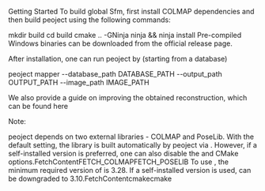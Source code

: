 Getting Started
To build global Sfm, first install COLMAP dependencies and then build peoject using the following commands:

mkdir build
cd build
cmake .. -GNinja
ninja && ninja install
Pre-compiled Windows binaries can be downloaded from the official release page.

After installation, one can run peoject by (starting from a database)

peoject mapper --database_path DATABASE_PATH --output_path OUTPUT_PATH --image_path IMAGE_PATH


We also provide a guide on improving the obtained reconstruction, which can be found here

Note:

peoject depends on two external libraries - COLMAP and PoseLib. With the default setting, the library is built automatically by peoject via . However, if a self-installed version is preferred, one can also disable the and CMake options.FetchContentFETCH_COLMAPFETCH_POSELIB
To use , the minimum required version of is 3.28. If a self-installed version is used, can be downgraded to 3.10.FetchContentcmakecmake
